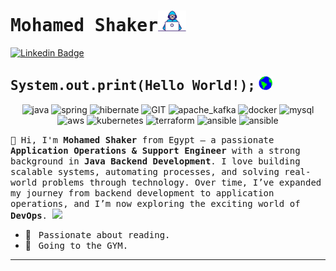 # <samp>Mohamed Shaker</samp><img src="https://github.com/mohamedshaker9/mohamedshaker9/blob/main/assets/developer.gif" width="45px">

[![Linkedin Badge](https://img.shields.io/badge/LinkedIn-%230077B5.svg?&style=flat-square&logo=linkedin&logoColor=white&color=071A2C&link=https://www.linkedin.com/in/mshaker98//)](https://www.linkedin.com/in/mshaker98/)

## <samp>System.out.print(Hello World!);</samp> <img src="https://github.com/mohamedshaker9/mohamedshaker9/blob/main/assets/earth.gif" width="22px">
<p align="center">
<img src="https://www.vectorlogo.zone/logos/java/java-ar21~bgwhite.svg" alt="java" width="90" height="55"/>
      <img src="https://www.vectorlogo.zone/logos/springio/springio-ar21~bgwhite.svg" alt="spring" width="100" height="65"/> 
      <img src="https://www.vectorlogo.zone/logos/hibernate/hibernate-ar21~bgwhite.svg" alt="hibernate" width="120" height="75"/>
       <img src="https://www.vectorlogo.zone/logos/git-scm/git-scm-ar21~bgwhite.svg" alt="GIT" width="90" height="55"/>
      <img src="https://www.vectorlogo.zone/logos/apache_kafka/apache_kafka-ar21~bgwhite.svg" alt="apache_kafka" width="100" height="70"/> 
      <img src="https://www.vectorlogo.zone/logos/docker/docker-ar21~bgwhite.svg" alt="docker" width="110" height="65"/>
      <img src="https://www.vectorlogo.zone/logos/mysql/mysql-ar21~bgwhite.svg" alt="mysql" width="120" height="75"/>
      <img src="https://www.vectorlogo.zone/logos/amazon_aws/amazon_aws-ar21~bgwhite.svg" alt="aws" width="120" height="75"/>
      <img src="https://www.vectorlogo.zone/logos/kubernetes/kubernetes-ar21~bgwhite.svg" alt="kubernetes" width="120" height="75"/>
      <img src="https://www.vectorlogo.zone/logos/terraformio/terraformio-ar21~bgwhite.svg" alt="terraform" width="120" height="75"/>
      <img src="https://www.vectorlogo.zone/logos/ansible/ansible-ar21~bgwhite.svg" alt="ansible" width="120" height="75"/>
      <img src="https://www.vectorlogo.zone/logos/jenkins/jenkins-ar21~bgwhite.svg" alt="ansible" width="120" height="75"/>
<p>
  <samp>
    👋 Hi, I'm <b>Mohamed Shaker</b> from Egypt — a passionate <b>Application Operations & Support Engineer</b> with a strong background in <b>Java Backend Development</b>.  
    I love building scalable systems, automating processes, and solving real-world problems through technology.  
    Over time, I’ve expanded my journey from backend development to application operations, and I’m now exploring the exciting world of <b>DevOps</b>.  
  </samp>
  <img src="https://media.giphy.com/media/WUlplcMpOCEmTGBtBW/giphy.gif" width="30">
</p>

- 📖 &nbsp; <samp>Passionate about reading.</samp>
- 👟 &nbsp; <samp>Going to the GYM.</samp>
---
